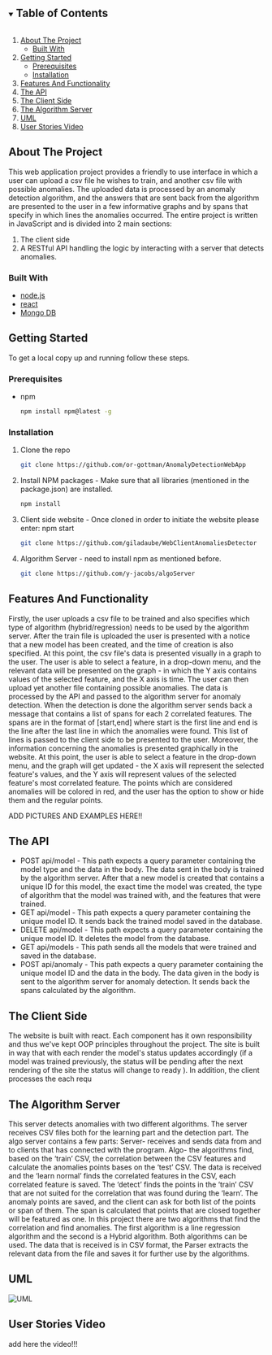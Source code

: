 


<!-- TABLE OF CONTENTS -->
<details open="open">
  <summary><h2 style="display: inline-block">Table of Contents</h2></summary>
  <ol>
    <li>
      <a href="#about-the-project">About The Project</a>
      <ul>
        <li><a href="#built-with">Built With</a></li>
      </ul>
    </li>
    <li>
      <a href="#getting-started">Getting Started</a>
      <ul>
        <li><a href="#prerequisites">Prerequisites</a></li>
        <li><a href="#installation">Installation</a></li>
      </ul>
    </li>
    <li><a href="#Features-And-Functionality">Features And Functionality</a></li>
    <li><a href="#The-API">The API</a></li>
    <li><a href="#The-Client-Side">The Client Side</a></li>
    <li><a href="#The-Algorithm-Server">The Algorithm Server</a></li>
    <li><a href="#UML">UML</a></li>
    <li><a href="#User-Stories-Video">User Stories Video</a></li>
  </ol>
</details>



<!-- ABOUT THE PROJECT -->
## About The Project

This web application project provides a friendly to use interface in which a user can upload a csv file he wishes
to train, and another csv file with possible anomalies. The uploaded data is processed by an anomaly detection
algorithm, and the answers that are sent back from the algorithm are presented to the user in a few
informative graphs and by spans that specify in which lines the anomalies occurred.
The entire project is written in JavaScript and is divided into 2 main sections:
1. The client side
2. A RESTful API handling the logic by interacting with a server that detects anomalies.


### Built With

* [node.js](https://nodejs.org/en/)
* [react](https://reactjs.org/)
* [Mongo DB](https://www.mongodb.com/)




<!-- GETTING STARTED -->
## Getting Started

To get a local copy up and running follow these steps.

### Prerequisites

* npm
  ```sh
  npm install npm@latest -g
  ```

### Installation

1. Clone the repo
   ```sh
   git clone https://github.com/or-gottman/AnomalyDetectionWebApp
   ```
2. Install NPM packages - Make sure that all libraries (mentioned in the package.json) are installed.
   ```sh
   npm install
   ```
3. Client side website - Once cloned in order to initiate the website please enter: npm start
    ```sh
   git clone https://github.com/giladaube/WebClientAnomaliesDetector
   
   ```
   
4. Algorithm Server - need to install npm as mentioned before.
   ```sh
   git clone https://github.com/y-jacobs/algoServer

   
   ```

<!-- Features-And-Functionality -->
## Features And Functionality


Firstly, the user uploads a csv file to be trained and also specifies which type of algorithm (hybrid/regression) needs to be used by the 
algorithm server. After the train file is uploaded the user is presented with a notice that a new model has been created, and the time of creation
is also specified. At this point, the csv file's data is presented visually in a graph to the user. The user is able to select a feature, in a drop-down menu, and the relevant data will be presented on the graph - in which the Y axis contains values of the selected feature, and the X axis is time.
The user can then upload yet another file containing possible anomalies. The data is processed by the API and passed
to the algorithm server for anomaly detection. When the detection is done the algorithm server sends back a message that contains a list of spans for each 2 correlated features.
The spans are in the format of [start,end] where start is the first line and end is the line after the last line in which the anomalies were found. This list of lines
is passed to the client side to be presented to the user. Moreover, the information concerning the anomalies is presented graphically in the website. At this point, the user is able to select a feature in the drop-down menu, and the graph will get updated - the X axis will represent the selected feature's values, and the Y axis will represent values of the selected feature's most correlated feature. The points which are considered anomalies will be colored in red, and the user has the option to show or hide them and the regular points.




ADD PICTURES AND EXAMPLES HERE!!

<!-- The-API -->
## The API

* POST api/model  - This path expects a query parameter containing the model type and the data in the body. The data sent in the body is trained by the algorithm server. After that a new model is created that contains a unique ID for this model, the exact time the model was created, the type of algorithm that the model was trained with, and the features that were trained.
* GET api/model   - This path expects a query parameter containing the unique model ID. It sends back the trained model saved in the database.  
* DELETE api/model  - This path expects a query parameter containing the unique model ID. It deletes the model from the database.
* GET api/models  - This path sends all the models that were trained and saved in the database. 
* POST api/anomaly   - This path expects a query parameter containing the unique model ID and the data in the body. The data given in the body is sent to the algorithm server for anomaly detection. It sends back the spans calculated by the algorithm.

<!-- UML -->
## The Client Side

The website is built with react. Each component has it own responsibility and thus we've kept OOP principles throughout the project. The site is built in way that with each render the model's status updates accordingly (if a model was trained previously, the status will be pending after the next rendering of the site the status will change to ready ). In addition, the client processes the 
each requ
<!-- The Algorithm Server -->
## The Algorithm Server

This server detects anomalies with two different algorithms. The server receives CSV files both for the learning part and the detection part.
The algo server contains a few parts:
Server- receives and sends data from and to clients that has connected with the program.
Algo- the algorithms find, based on the ‘train’ CSV, the correlation between the CSV features and calculate the anomalies points bases on the ‘test’ CSV. The data is received and the ‘learn normal’ finds the correlated features in the CSV, each correlated feature is saved. The ‘detect’ finds the points in the ‘train’ CSV that are not suited for the correlation that was found during the ‘learn’.
The anomaly points are saved, and the client can ask for both list of the points or span of them. The span is calculated that points that are closed together will be featured as one.
In this project there are two algorithms that find the correlation and find anomalies. The first algorithm is a line regression algorithm and the second is a Hybrid algorithm. Both algorithms can be used.
The data that is received is in CSV format, the Parser extracts the relevant data from the file and saves it for further use by the algorithms.

<!-- UML -->
## UML



![UML](https://user-images.githubusercontent.com/72923818/119130472-f79f0800-ba40-11eb-81e2-4ddcb06713fc.jpg)





<!-- User-Stories-Video -->
## User Stories Video

add here the video!!!


<!-- MARKDOWN LINKS & IMAGES -->
<!-- https://www.markdownguide.org/basic-syntax/#reference-style-links -->
[contributors-shield]: https://img.shields.io/github/contributors/github_username/repo.svg?style=for-the-badge
[contributors-url]: https://github.com/github_username/repo/graphs/contributors
[forks-shield]: https://img.shields.io/github/forks/github_username/repo.svg?style=for-the-badge
[forks-url]: https://github.com/github_username/repo/network/members
[stars-shield]: https://img.shields.io/github/stars/github_username/repo.svg?style=for-the-badge
[stars-url]: https://github.com/github_username/repo/stargazers
[issues-shield]: https://img.shields.io/github/issues/github_username/repo.svg?style=for-the-badge
[issues-url]: https://github.com/github_username/repo/issues
[license-shield]: https://img.shields.io/github/license/github_username/repo.svg?style=for-the-badge
[license-url]: https://github.com/github_username/repo/blob/master/LICENSE.txt
[linkedin-shield]: https://img.shields.io/badge/-LinkedIn-black.svg?style=for-the-badge&logo=linkedin&colorB=555
[linkedin-url]: https://linkedin.com/in/github_username
